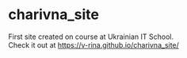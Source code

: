 # charivna_site
First site created on course at Ukrainian IT School.   
Check it out at https://v-rina.github.io/charivna_site/
